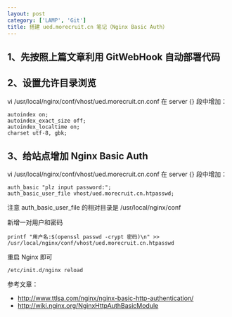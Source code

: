 ```yaml
---
layout: post
category: ['LAMP', 'Git']
title: 搭建 ued.morecruit.cn 笔记（Nginx Basic Auth）
---
```


## 1、先按照上篇文章利用 GitWebHook 自动部署代码

## 2、设置允许目录浏览

vi /usr/local/nginx/conf/vhost/ued.morecruit.cn.conf
在 server {} 段中增加：

    autoindex on;
    autoindex_exact_size off;
    autoindex_localtime on;
    charset utf-8, gbk;

## 3、给站点增加 Nginx Basic Auth

vi /usr/local/nginx/conf/vhost/ued.morecruit.cn.conf
在 server {} 段中增加：

    auth_basic "plz input password:";
    auth_basic_user_file vhost/ued.morecruit.cn.htpasswd;

注意 auth_basic_user_file 的相对目录是 /usr/local/nginx/conf

新增一对用户和密码

    printf "用户名:$(openssl passwd -crypt 密码)\n" >> /usr/local/nginx/conf/vhost/ued.morecruit.cn.htpasswd

重启 Nginx 即可

    /etc/init.d/nginx reload

参考文章：

- <http://www.ttlsa.com/nginx/nginx-basic-http-authentication/>
- <http://wiki.nginx.org/NginxHttpAuthBasicModule>
